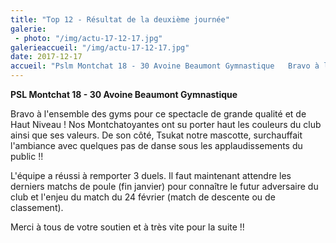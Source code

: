 ```yaml
---
title: "Top 12 - Résultat de la deuxième journée"
galerie:
 - photo: "/img/actu-17-12-17.jpg"
galerieaccueil: "/img/actu-17-12-17.jpg"
date: 2017-12-17
accueil: "Pslm Montchat 18 - 30 Avoine Beaumont Gymnastique   Bravo à l'ensemble des gyms pour ce spectacle de grande qualité et de Haut Niveau ! Nos"
---
```



**PSL Montchat 18 - 30 Avoine Beaumont Gymnastique**

Bravo à l'ensemble des gyms pour ce spectacle de grande qualité et de Haut Niveau !
Nos Montchatoyantes ont su porter haut les couleurs du club ainsi que ses valeurs.
De son côté, Tsukat notre mascotte, surchauffait l'ambiance avec quelques pas de danse sous les applaudissements du public !!

L'équipe a réussi à remporter 3 duels. Il faut maintenant attendre les derniers matchs de poule (fin janvier) pour connaître le futur adversaire du club et l'enjeu du match du 24 février (match de descente ou de classement).

Merci à tous de votre soutien et à très vite pour la suite !!
